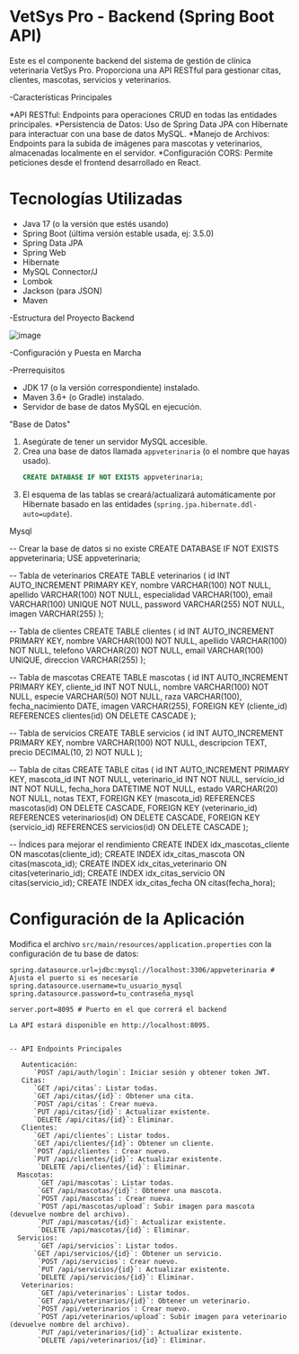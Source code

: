 # VetSys Pro - Backend (Spring Boot API)

Este es el componente backend del sistema de gestión de clínica veterinaria VetSys Pro. Proporciona una API RESTful para gestionar citas, clientes, mascotas, servicios y veterinarios.

-Características Principales

*API RESTful: Endpoints para operaciones CRUD en todas las entidades principales.
*Persistencia de Datos: Uso de Spring Data JPA con Hibernate para interactuar con una base de datos MySQL.
*Manejo de Archivos: Endpoints para la subida de imágenes para mascotas y veterinarios, almacenadas localmente en el servidor.
*Configuración CORS: Permite peticiones desde el frontend desarrollado en React.

# Tecnologías Utilizadas

-   Java 17 (o la versión que estés usando)
-   Spring Boot (última versión estable usada, ej: 3.5.0)
-   Spring Data JPA
-   Spring Web
-   Hibernate
-   MySQL Connector/J
-   Lombok
-   Jackson (para JSON)
-   Maven


-Estructura del Proyecto Backend

![image](https://github.com/user-attachments/assets/c2868a97-79cf-45f3-bde0-940628519689)

 -Configuración y Puesta en Marcha


-Prerrequisitos

-   JDK 17 (o la versión correspondiente) instalado.
-   Maven 3.6+ (o Gradle) instalado.
-  Servidor de base de datos MySQL en ejecución.

"Base de Datos"

1.  Asegúrate de tener un servidor MySQL accesible.
2.  Crea una base de datos llamada `appveterinaria` (o el nombre que hayas usado).
    ```sql
    CREATE DATABASE IF NOT EXISTS appveterinaria;
    ```
3.  El esquema de las tablas se creará/actualizará automáticamente por Hibernate basado en las entidades (`spring.jpa.hibernate.ddl-auto=update`).


Mysql

-- Crear la base de datos si no existe
CREATE DATABASE IF NOT EXISTS appveterinaria;
USE appveterinaria;

-- Tabla de veterinarios
CREATE TABLE veterinarios (
    id INT AUTO_INCREMENT PRIMARY KEY,
    nombre VARCHAR(100) NOT NULL,
    apellido VARCHAR(100) NOT NULL,
    especialidad VARCHAR(100),
    email VARCHAR(100) UNIQUE NOT NULL,
    password VARCHAR(255) NOT NULL,
    imagen VARCHAR(255)
);

-- Tabla de clientes
CREATE TABLE clientes (
    id INT AUTO_INCREMENT PRIMARY KEY,
    nombre VARCHAR(100) NOT NULL,
    apellido VARCHAR(100) NOT NULL,
    telefono VARCHAR(20) NOT NULL,
    email VARCHAR(100) UNIQUE,
    direccion VARCHAR(255)
);

-- Tabla de mascotas
CREATE TABLE mascotas (
    id INT AUTO_INCREMENT PRIMARY KEY,
    cliente_id INT NOT NULL,
    nombre VARCHAR(100) NOT NULL,
    especie VARCHAR(50) NOT NULL,
    raza VARCHAR(100),
    fecha_nacimiento DATE,
    imagen VARCHAR(255),
    FOREIGN KEY (cliente_id) REFERENCES clientes(id) ON DELETE CASCADE
);

-- Tabla de servicios
CREATE TABLE servicios (
    id INT AUTO_INCREMENT PRIMARY KEY,
    nombre VARCHAR(100) NOT NULL,
    descripcion TEXT,
    precio DECIMAL(10, 2) NOT NULL
);

-- Tabla de citas
CREATE TABLE citas (
    id INT AUTO_INCREMENT PRIMARY KEY,
    mascota_id INT NOT NULL,
    veterinario_id INT NOT NULL,
    servicio_id INT NOT NULL,
    fecha_hora DATETIME NOT NULL,
    estado VARCHAR(20) NOT NULL,
    notas TEXT,
    FOREIGN KEY (mascota_id) REFERENCES mascotas(id) ON DELETE CASCADE,
    FOREIGN KEY (veterinario_id) REFERENCES veterinarios(id) ON DELETE CASCADE,
    FOREIGN KEY (servicio_id) REFERENCES servicios(id) ON DELETE CASCADE
);

-- Índices para mejorar el rendimiento
CREATE INDEX idx_mascotas_cliente ON mascotas(cliente_id);
CREATE INDEX idx_citas_mascota ON citas(mascota_id);
CREATE INDEX idx_citas_veterinario ON citas(veterinario_id);
CREATE INDEX idx_citas_servicio ON citas(servicio_id);
CREATE INDEX idx_citas_fecha ON citas(fecha_hora);



# Configuración de la Aplicación

Modifica el archivo `src/main/resources/application.properties` con la configuración de tu base de datos:

```properties
spring.datasource.url=jdbc:mysql://localhost:3306/appveterinaria # Ajusta el puerto si es necesario
spring.datasource.username=tu_usuario_mysql
spring.datasource.password=tu_contraseña_mysql

server.port=8095 # Puerto en el que correrá el backend

La API estará disponible en http://localhost:8095.


-- API Endpoints Principales

   Autenticación:
      `POST /api/auth/login`: Iniciar sesión y obtener token JWT.
   Citas:
      `GET /api/citas`: Listar todas.
      `GET /api/citas/{id}`: Obtener una cita.
      `POST /api/citas`: Crear nueva.
      `PUT /api/citas/{id}`: Actualizar existente.
      `DELETE /api/citas/{id}`: Eliminar.
   Clientes:
      `GET /api/clientes`: Listar todos.
      `GET /api/clientes/{id}`: Obtener un cliente.
      `POST /api/clientes`: Crear nuevo.
      `PUT /api/clientes/{id}`: Actualizar existente.
       `DELETE /api/clientes/{id}`: Eliminar.
  Mascotas:
       `GET /api/mascotas`: Listar todas.
       `GET /api/mascotas/{id}`: Obtener una mascota.
       `POST /api/mascotas`: Crear nueva.
       `POST /api/mascotas/upload`: Subir imagen para mascota (devuelve nombre del archivo).
       `PUT /api/mascotas/{id}`: Actualizar existente.
       `DELETE /api/mascotas/{id}`: Eliminar.
  Servicios:
       `GET /api/servicios`: Listar todos.
      `GET /api/servicios/{id}`: Obtener un servicio.
       `POST /api/servicios`: Crear nuevo.
       `PUT /api/servicios/{id}`: Actualizar existente.
       `DELETE /api/servicios/{id}`: Eliminar.
   Veterinarios:
       `GET /api/veterinarios`: Listar todos.
       `GET /api/veterinarios/{id}`: Obtener un veterinario.
       `POST /api/veterinarios`: Crear nuevo.
       `POST /api/veterinarios/upload`: Subir imagen para veterinario (devuelve nombre del archivo).
       `PUT /api/veterinarios/{id}`: Actualizar existente.
       `DELETE /api/veterinarios/{id}`: Eliminar.










